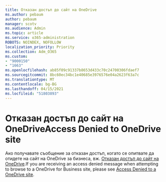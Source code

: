 ```yaml
---
title: Отказан достъп до сайт на OneDrive
ms.author: pebaum
author: pebaum
manager: scotv
ms.audience: Admin
ms.topic: article
ms.service: o365-administration
ROBOTS: NOINDEX, NOFOLLOW
localization_priority: Priority
ms.collection: Adm_O365
ms.custom:
- "9000150"
- "1663"
ms.openlocfilehash: ab85f09c91337b8653d433c70c24700306fdaef7
ms.sourcegitcommit: 8bc60ec34bc1e40685e3976576e04a2623f63a7c
ms.translationtype: MT
ms.contentlocale: bg-BG
ms.lasthandoff: 04/15/2021
ms.locfileid: "51803893"
---
```

# <a name="access-denied-to-onedrive-site"></a><span data-ttu-id="4c43d-102">Отказан достъп до сайт на OneDrive</span><span class="sxs-lookup"><span data-stu-id="4c43d-102">Access Denied to OneDrive site</span></span>

<span data-ttu-id="4c43d-103">Ако получавате съобщение за отказан достъп, когато се опитвате да отидете на сайт на OneDrive за бизнеса, вж. [Отказан достъп до сайт на OneDrive](https://docs.microsoft.com/sharepoint/troubleshoot/administration/access-denied-or-need-permission-error-sharepoint-online-or-onedrive-for-business#when-accessing-a-onedrive-site).</span><span class="sxs-lookup"><span data-stu-id="4c43d-103">If you are receiving an access denied message when attempting to browse to a OneDrive for Business site, please see [Access Denied to a OneDrive site](https://docs.microsoft.com/sharepoint/troubleshoot/administration/access-denied-or-need-permission-error-sharepoint-online-or-onedrive-for-business#when-accessing-a-onedrive-site).</span></span>
